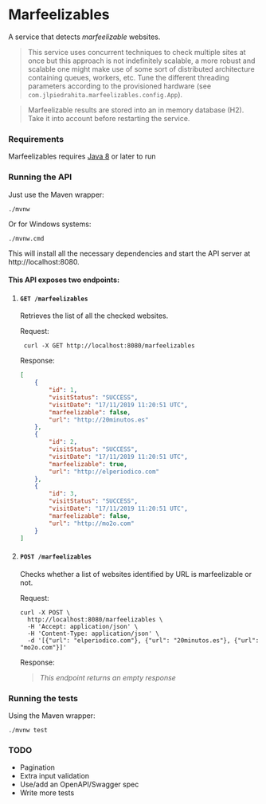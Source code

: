 # Marfeelizables
A service that detects _marfeelizable_ websites.

> This service uses concurrent techniques to check multiple sites at once but this approach is not indefinitely 
scalable, a more robust and scalable one might make use of some sort of distributed architecture containing queues, workers, etc. 
Tune the different threading parameters according to the provisioned hardware (see `com.jlpiedrahita.marfeelizables.config.App`).  

> Marfeelizable results are stored into an in memory database (H2). Take it into account before restarting the service.

### Requirements

Marfeelizables requires [Java 8](https://www.oracle.com/technetwork/java/javase/downloads/jdk8-downloads-2133151.html) 
or later to run  

### Running the API

Just use the Maven wrapper:

    ./mvnw
    
Or for Windows systems:

    ./mvnw.cmd
    
This will install all the necessary dependencies and start the API server at http://localhost:8080.
 
#### This API exposes two endpoints:

1. #### `GET /marfeelizables`
    
    Retrieves the list of all the checked websites.
    
    Request:
    
        curl -X GET http://localhost:8080/marfeelizables
    
    Response:
    
    ```json
    [
        {
            "id": 1,
            "visitStatus": "SUCCESS",
            "visitDate": "17/11/2019 11:20:51 UTC",
            "marfeelizable": false,
            "url": "http://20minutos.es"
        },
        {
            "id": 2,
            "visitStatus": "SUCCESS",
            "visitDate": "17/11/2019 11:20:51 UTC",
            "marfeelizable": true,
            "url": "http://elperiodico.com"
        },
        {
            "id": 3,
            "visitStatus": "SUCCESS",
            "visitDate": "17/11/2019 11:20:51 UTC",
            "marfeelizable": false,
            "url": "http://mo2o.com"
        }
    ]
    ```

2. #### `POST /marfeelizables`
    
    Checks whether a list of websites identified by URL is marfeelizable or not.
    
    Request:
    
    ```
    curl -X POST \
      http://localhost:8080/marfeelizables \
      -H 'Accept: application/json' \
      -H 'Content-Type: application/json' \
      -d '[{"url": "elperiodico.com"}, {"url": "20minutos.es"}, {"url": "mo2o.com"}]'
    ```
    
    Response:
    
    > _This endpoint returns an empty response_

### Running the tests

Using the Maven wrapper:

    ./mvnw test

### TODO

- Pagination
- Extra input validation
- Use/add an OpenAPI/Swagger spec
- Write more tests
